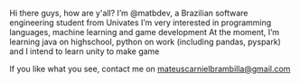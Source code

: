 Hi there guys, how are y'all? I’m @matbdev, a Brazilian software engineering student from Univates
I’m very interested in programming languages, machine learning and game development
At the moment, I’m learning java on highschool, python on work (including pandas, pyspark) and I intend to learn unity to make game

If you like what you see, contact me on mateuscarnielbrambilla@gmail.com

